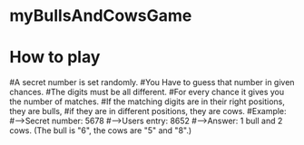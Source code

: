 # myBullsAndCowsGame
# How to play

#A secret number is set randomly.
#You Have to guess that number in given chances. 
#The digits must be all different. 
#For every chance it gives you the number of matches. 
#If the matching digits are in their right positions, they are bulls, 
#if they are in different positions, they are cows. 
#Example:
#-->Secret number: 5678 
#-->Users entry: 8652
#-->Answer: 1 bull and 2 cows. (The bull is "6", the cows are "5" and "8".)

